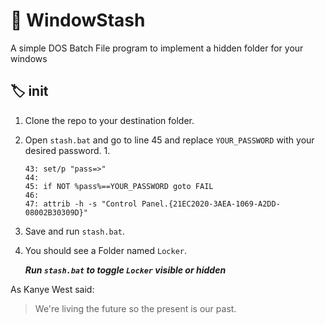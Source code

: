 # :skunk: WindowStash 
A simple DOS Batch File program to implement a hidden folder for your windows

## :label: init 

1. Clone the repo to your destination folder.
1. Open `stash.bat` and go to line 45 and replace `YOUR_PASSWORD` with your desired password.
    1.  
    ```
    43: set/p "pass=>" 
    44: 
    45: if NOT %pass%==YOUR_PASSWORD goto FAIL
    46:
    47: attrib -h -s "Control Panel.{21EC2020-3AEA-1069-A2DD-08002B30309D}"
    ```
1. Save and run `stash.bat`.
1. You should see a Folder named `Locker`.

    _**Run `stash.bat` to toggle `Locker` visible or hidden**_

As Kanye West said:
> We're living the future so
> the present is our past.


